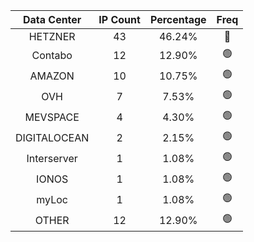 | Data Center | IP Count | Percentage | Freq |
|:------------:|:--------:|:-----------:|:-----:|
| HETZNER | 43 | 46.24% | 🔴 |
| Contabo | 12 | 12.90% | 🟢 |
| AMAZON | 10 | 10.75% | 🟢 |
| OVH | 7 | 7.53% | 🟢 |
| MEVSPACE | 4 | 4.30% | 🟢 |
| DIGITALOCEAN | 2 | 2.15% | 🟢 |
| Interserver | 1 | 1.08% | 🟢 |
| IONOS | 1 | 1.08% | 🟢 |
| myLoc | 1 | 1.08% | 🟢 |
| OTHER | 12 | 12.90% | 🟢 |